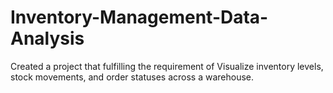 # Inventory-Management-Data-Analysis
Created a project that fulfilling the requirement of Visualize inventory levels, stock movements, and order statuses  across a warehouse.
